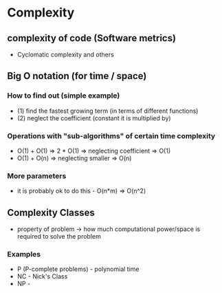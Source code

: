 # Complexity
## complexity of code (Software metrics)
* Cyclomatic complexity and others

## Big O notation (for time / space)
### How to find out (simple example)
* (1) find the fastest growing term (in terms of different functions)
* (2) neglect the coefficient (constant it is multiplied by)
### Operations with "sub-algorithms" of certain time complexity
* O(1) + O(1) => 2 * O(1) => neglecting coefficient => O(1)
* O(1) + O(n) => neglecting smaller => O(n)
### More parameters
* it is probably ok to do this - O(n*m) => O(n^2)

## Complexity Classes
* property of problem -> how much computational power/space is required to solve the problem
### Examples
* P (P-complete problems) - polynomial time
* NC - Nick's Class
* NP -
